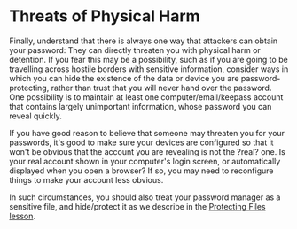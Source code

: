 Threats of Physical Harm
========================

Finally, understand that there is always one way that attackers can
obtain your password: They can directly threaten you with physical harm
or detention. If you fear this may be a possibility, such as if you are
going to be travelling across hostile borders with sensitive
information, consider ways in which you can hide the existence of the
data or device you are password-protecting, rather than trust that you
will never hand over the password. One possibility is to maintain at
least one computer/email/keepass account that contains largely
unimportant information, whose password you can reveal quickly.

If you have good reason to believe that someone may threaten you for
your passwords, it's good to make sure your devices are configured so
that it won't be obvious that the account you are revealing is not the
?real? one. Is your real account shown in your computer's login screen,
or automatically displayed when you open a browser? If so, you may need
to reconfigure things to make your account less obvious.

In such circumstances, you should also treat your password manager as a
sensitive file, and hide/protect it as we describe in the [Protecting
Files lesson](umbrella://lesson/protecting-files).
